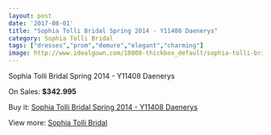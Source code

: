 ```yaml
---
layout: post
date: '2017-08-01'
title: "Sophia Tolli Bridal Spring 2014 - Y11408 Daenerys"
category: Sophia Tolli Bridal
tags: ["dresses","prom","demure","elegant","charming"]
image: http://www.idealgown.com/10808-thickbox_default/sophia-tolli-bridal-spring-2014-y11408-daenerys.jpg
---
```

Sophia Tolli Bridal Spring 2014 - Y11408 Daenerys

On Sales: **$342.995**
<a href="https://www.idealgown.com/en/sophia-tolli-bridal/4435-sophia-tolli-bridal-spring-2014-y11408-daenerys.html"><amp-img layout="responsive" width="600" height="600" src="//www.idealgown.com/10808-thickbox_default/sophia-tolli-bridal-spring-2014-y11408-daenerys.jpg" alt="Sophia Tolli Bridal Spring 2014 - Y11408 Daenerys 0" /></a>
<a href="https://www.idealgown.com/en/sophia-tolli-bridal/4435-sophia-tolli-bridal-spring-2014-y11408-daenerys.html"><amp-img layout="responsive" width="600" height="600" src="//www.idealgown.com/10810-thickbox_default/sophia-tolli-bridal-spring-2014-y11408-daenerys.jpg" alt="Sophia Tolli Bridal Spring 2014 - Y11408 Daenerys 1" /></a>
<a href="https://www.idealgown.com/en/sophia-tolli-bridal/4435-sophia-tolli-bridal-spring-2014-y11408-daenerys.html"><amp-img layout="responsive" width="600" height="600" src="//www.idealgown.com/10809-thickbox_default/sophia-tolli-bridal-spring-2014-y11408-daenerys.jpg" alt="Sophia Tolli Bridal Spring 2014 - Y11408 Daenerys 2" /></a>

Buy it: [Sophia Tolli Bridal Spring 2014 - Y11408 Daenerys](https://www.idealgown.com/en/sophia-tolli-bridal/4435-sophia-tolli-bridal-spring-2014-y11408-daenerys.html "Sophia Tolli Bridal Spring 2014 - Y11408 Daenerys")

View more: [Sophia Tolli Bridal](https://www.idealgown.com/en/52-sophia-tolli-bridal "Sophia Tolli Bridal")